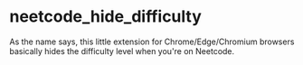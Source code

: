 # neetcode_hide_difficulty
As the name says, this little extension for Chrome/Edge/Chromium browsers basically hides the difficulty level when you're on Neetcode.
